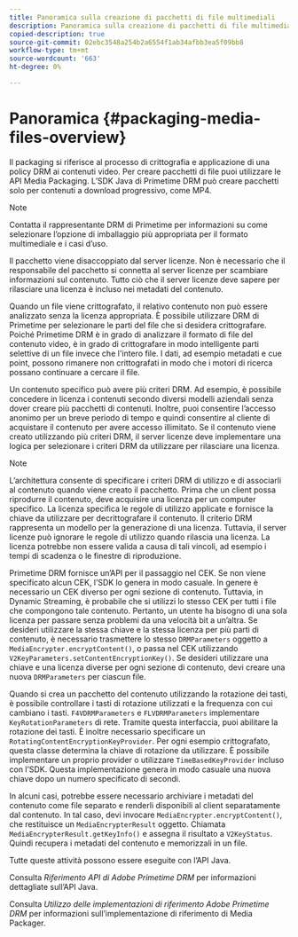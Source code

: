 ```yaml
---
title: Panoramica sulla creazione di pacchetti di file multimediali
description: Panoramica sulla creazione di pacchetti di file multimediali
copied-description: true
source-git-commit: 02ebc3548a254b2a6554f1ab34afbb3ea5f09bb8
workflow-type: tm+mt
source-wordcount: '663'
ht-degree: 0%

---
```


# Panoramica {#packaging-media-files-overview}

Il packaging si riferisce al processo di crittografia e applicazione di una policy DRM ai contenuti video. Per creare pacchetti di file puoi utilizzare le API Media Packaging. L’SDK Java di Primetime DRM può creare pacchetti solo per contenuti a download progressivo, come MP4.

>[!NOTE]
>
>Contatta il rappresentante DRM di Primetime per informazioni su come selezionare l’opzione di imballaggio più appropriata per il formato multimediale e i casi d’uso.

Il pacchetto viene disaccoppiato dal server licenze. Non è necessario che il responsabile del pacchetto si connetta al server licenze per scambiare informazioni sul contenuto. Tutto ciò che il server licenze deve sapere per rilasciare una licenza è incluso nei metadati del contenuto.

Quando un file viene crittografato, il relativo contenuto non può essere analizzato senza la licenza appropriata. È possibile utilizzare DRM di Primetime per selezionare le parti del file che si desidera crittografare. Poiché Primetime DRM è in grado di analizzare il formato di file del contenuto video, è in grado di crittografare in modo intelligente parti selettive di un file invece che l&#39;intero file. I dati, ad esempio metadati e cue point, possono rimanere non crittografati in modo che i motori di ricerca possano continuare a cercare il file.

Un contenuto specifico può avere più criteri DRM. Ad esempio, è possibile concedere in licenza i contenuti secondo diversi modelli aziendali senza dover creare più pacchetti di contenuti. Inoltre, puoi consentire l’accesso anonimo per un breve periodo di tempo e quindi consentire al cliente di acquistare il contenuto per avere accesso illimitato. Se il contenuto viene creato utilizzando più criteri DRM, il server licenze deve implementare una logica per selezionare i criteri DRM da utilizzare per rilasciare una licenza.

>[!NOTE]
>
>L’architettura consente di specificare i criteri DRM di utilizzo e di associarli al contenuto quando viene creato il pacchetto. Prima che un client possa riprodurre il contenuto, deve acquisire una licenza per un computer specifico. La licenza specifica le regole di utilizzo applicate e fornisce la chiave da utilizzare per decrittografare il contenuto. Il criterio DRM rappresenta un modello per la generazione di una licenza. Tuttavia, il server licenze può ignorare le regole di utilizzo quando rilascia una licenza. La licenza potrebbe non essere valida a causa di tali vincoli, ad esempio i tempi di scadenza o le finestre di riproduzione.

Primetime DRM fornisce un’API per il passaggio nel CEK. Se non viene specificato alcun CEK, l’SDK lo genera in modo casuale. In genere è necessario un CEK diverso per ogni sezione di contenuto. Tuttavia, in Dynamic Streaming, è probabile che si utilizzi lo stesso CEK per tutti i file che compongono tale contenuto. Pertanto, un utente ha bisogno di una sola licenza per passare senza problemi da una velocità bit a un’altra. Se desideri utilizzare la stessa chiave e la stessa licenza per più parti di contenuto, è necessario trasmettere lo stesso `DRMParameters` oggetto a `MediaEncrypter.encryptContent()`, o passa nel CEK utilizzando `V2KeyParameters.setContentEncryptionKey()`. Se desideri utilizzare una chiave e una licenza diverse per ogni sezione di contenuto, devi creare una nuova `DRMParameters` per ciascun file.

Quando si crea un pacchetto del contenuto utilizzando la rotazione dei tasti, è possibile controllare i tasti di rotazione utilizzati e la frequenza con cui cambiano i tasti. `F4VDRMParameters` e `FLVDRMParameters` implementare `KeyRotationParameters` di rete. Tramite questa interfaccia, puoi abilitare la rotazione dei tasti. È inoltre necessario specificare un `RotatingContentEncryptionKeyProvider`. Per ogni esempio crittografato, questa classe determina la chiave di rotazione da utilizzare. È possibile implementare un proprio provider o utilizzare `TimeBasedKeyProvider` incluso con l’SDK. Questa implementazione genera in modo casuale una nuova chiave dopo un numero specificato di secondi.

In alcuni casi, potrebbe essere necessario archiviare i metadati del contenuto come file separato e renderli disponibili al client separatamente dal contenuto. In tal caso, devi invocare `MediaEncrypter.encryptContent()`, che restituisce un `MediaEncrypterResult` oggetto. Chiamata `MediaEncrypterResult.getKeyInfo()` e assegna il risultato a `V2KeyStatus`. Quindi recupera i metadati del contenuto e memorizzali in un file.

Tutte queste attività possono essere eseguite con l’API Java.

Consulta *Riferimento API di Adobe Primetime DRM* per informazioni dettagliate sull’API Java.

Consulta *Utilizzo delle implementazioni di riferimento Adobe Primetime DRM* per informazioni sull’implementazione di riferimento di Media Packager.
